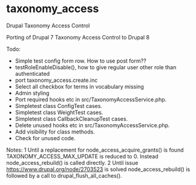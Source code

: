 # taxonomy_access
Drupal Taxonomy Access Control

Porting of Drupal 7 Taxonomy Access Control to Drupal 8

Todo:
- Simple test config form row. How to use post form??
- testRoleEnableDisable(), how to give regular user other role than authenticated
- port taxonomy_access.create.inc
- Select all checkbox for terms in vocabulary missing
- Admin styling
- Port required hooks etc in src/TaxonomyAccessService.php.
- Simpletest class ConfigTest cases.
- Simpletest class WeightTest cases.
- Simpletest class CallbackCleanupTest cases.
- Delete unused hooks etc in src/TaxonomyAccessService.php.
- Add visibility for class methods.
- Check for unused code.

Notes:
1 Until a replacement for node_access_acquire_grants() is found
  TAXONOMY_ACCESS_MAX_UPDATE is reduced to 0.
  Instead node_access_rebuild() is called directly.
2 Until issue https://www.drupal.org/node/2703523 is solved
  node_access_rebuild() is followed by a call to drupal_flush_all_caches().
